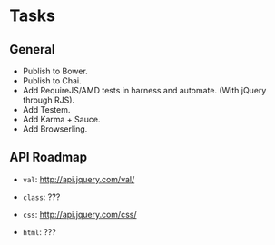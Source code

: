 Tasks
=====

## General

* Publish to Bower.
* Publish to Chai.
* Add RequireJS/AMD tests in harness and automate. (With jQuery through RJS).
* Add Testem.
* Add Karma + Sauce.
* Add Browserling.

## API Roadmap

* `val`: http://api.jquery.com/val/

* `class`: ???
* `css`: http://api.jquery.com/css/
* `html`: ???